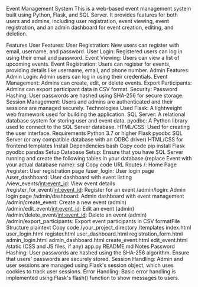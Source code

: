 Event Management System
This is a web-based event management system built using Python, Flask, and SQL Server. It provides features for both users and admins, including user registration, event viewing, event registration, and an admin dashboard for event creation, editing, and deletion.

Features
User Features:
User Registration: New users can register with email, username, and password.
User Login: Registered users can log in using their email and password.
Event Viewing: Users can view a list of upcoming events.
Event Registration: Users can register for events, providing details like username, email, and phone number.
Admin Features:
Admin Login: Admin users can log in using their credentials.
Event Management: Admins can create, edit, or delete events.
Export Participants: Admins can export participant data in CSV format.
Security:
Password Hashing: User passwords are hashed using SHA-256 for secure storage.
Session Management: Users and admins are authenticated and their sessions are managed securely.
Technologies Used
Flask: A lightweight web framework used for building the application.
SQL Server: A relational database system for storing user and event data.
pyodbc: A Python library used to connect to the SQL Server database.
HTML/CSS: Used for creating the user interface.
Requirements
Python 3.7 or higher
Flask
pyodbc
SQL Server (or any compatible database with an ODBC driver)
HTML/CSS for frontend templates
Install Dependencies
bash
Copy code
pip install Flask pyodbc pandas
Setup
Database Setup: Ensure that you have SQL Server running and create the following tables in your database (replace Event with your actual database name):
sql
Copy code
URL Routes
/: Home Page
/register: User registration page
/user_login: User login page
/user_dashboard: User dashboard with event listing
/view_events/<int:event_id>: View event details
/register_for_event/<int:event_id>: Register for an event
/admin/login: Admin login page
/admin/dashboard: Admin dashboard with event management
/admin/create_event: Create a new event (admin)
/admin/edit_event/<int:event_id>: Edit an event (admin)
/admin/delete_event/<int:event_id>: Delete an event (admin)
/admin/export_participants: Export event participants in CSV formatFile Structure
plaintext
Copy code
/your_project_directory
    /templates
        index.html
        user_login.html
        register.html
        user_dashboard.html
        registration_form.html
        admin_login.html
        admin_dashboard.html
        create_event.html
        edit_event.html
    /static
        (CSS and JS files, if any)
    app.py
    README.md
Notes
Password Hashing: User passwords are hashed using the SHA-256 algorithm. Ensure that users' passwords are securely stored.
Session Handling: Admin and user sessions are managed using Flask's session object, which uses cookies to track user sessions.
Error Handling: Basic error handling is implemented using Flask's flash() function to show messages to users.
